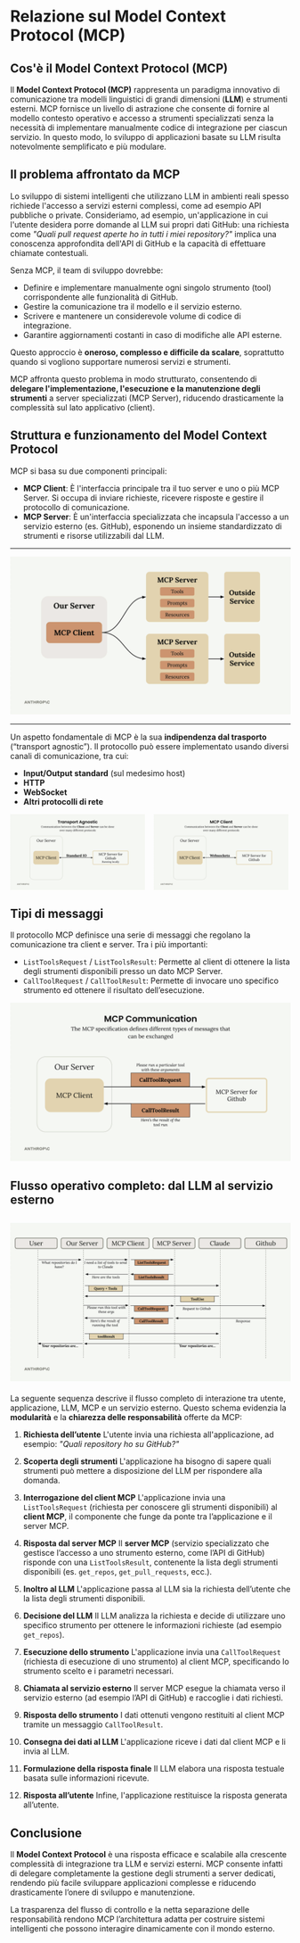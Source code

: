 # **Relazione sul Model Context Protocol (MCP)**

## **Cos'è il Model Context Protocol (MCP)**

Il **Model Context Protocol (MCP)** rappresenta un paradigma innovativo di comunicazione tra modelli linguistici di grandi dimensioni (**LLM**) e strumenti esterni. MCP fornisce un livello di astrazione che consente di fornire al modello contesto operativo e accesso a strumenti specializzati senza la necessità di implementare manualmente codice di integrazione per ciascun servizio. In questo modo, lo sviluppo di applicazioni basate su LLM risulta notevolmente semplificato e più modulare.


## **Il problema affrontato da MCP**

Lo sviluppo di sistemi intelligenti che utilizzano LLM in ambienti reali spesso richiede l'accesso a servizi esterni complessi, come ad esempio API pubbliche o private. Consideriamo, ad esempio, un'applicazione in cui l'utente desidera porre domande al LLM sui propri dati GitHub: una richiesta come *"Quali pull request aperte ho in tutti i miei repository?"* implica una conoscenza approfondita dell'API di GitHub e la capacità di effettuare chiamate contestuali.

Senza MCP, il team di sviluppo dovrebbe:

* Definire e implementare manualmente ogni singolo strumento (tool) corrispondente alle funzionalità di GitHub.
* Gestire la comunicazione tra il modello e il servizio esterno.
* Scrivere e mantenere un considerevole volume di codice di integrazione.
* Garantire aggiornamenti costanti in caso di modifiche alle API esterne.

Questo approccio è **oneroso, complesso e difficile da scalare**, soprattutto quando si vogliono supportare numerosi servizi e strumenti.

MCP affronta questo problema in modo strutturato, consentendo di **delegare l'implementazione, l'esecuzione e la manutenzione degli strumenti** a server specializzati (MCP Server), riducendo drasticamente la complessità sul lato applicativo (client).


## **Struttura e funzionamento del Model Context Protocol**

MCP si basa su due componenti principali:

* **MCP Client**: È l'interfaccia principale tra il tuo server e uno o più MCP Server. Si occupa di inviare richieste, ricevere risposte e gestire il protocollo di comunicazione.
* **MCP Server**: È un'interfaccia specializzata che incapsula l'accesso a un servizio esterno (es. GitHub), esponendo un insieme standardizzato di strumenti e risorse utilizzabili dal LLM.
---

![alt text](image-4.png)

---

Un aspetto fondamentale di MCP è la sua **indipendenza dal trasporto** (“transport agnostic”). Il protocollo può essere implementato usando diversi canali di comunicazione, tra cui:

* **Input/Output standard** (sul medesimo host)
* **HTTP**
* **WebSocket**
* **Altri protocolli di rete**

<div style="display: flex; align-items: center; gap: 16px;">
   <img src="image-2.png" alt="alt text" style="max-width: 48%; height: auto;">
   <img src="image-3.png" alt="alt text" style="max-width: 48%; height: auto;">
</div>

## **Tipi di messaggi**

Il protocollo MCP definisce una serie di messaggi che regolano la comunicazione tra client e server. Tra i più importanti:

* `ListToolsRequest` / `ListToolsResult`: Permette al client di ottenere la lista degli strumenti disponibili presso un dato MCP Server.
* `CallToolRequest` / `CallToolResult`: Permette di invocare uno specifico strumento ed ottenere il risultato dell’esecuzione.

![alt text](image-1.png)

## **Flusso operativo completo: dal LLM al servizio esterno**

![alt text](image.png)
--

La seguente sequenza descrive il flusso completo di interazione tra utente, applicazione, LLM, MCP e un servizio esterno. Questo schema evidenzia la **modularità** e la **chiarezza delle responsabilità** offerte da MCP:

1. **Richiesta dell’utente**
   L'utente invia una richiesta all'applicazione, ad esempio:
   *"Quali repository ho su GitHub?"*

2. **Scoperta degli strumenti**
   L'applicazione ha bisogno di sapere quali strumenti può mettere a disposizione del LLM per rispondere alla domanda.

3. **Interrogazione del client MCP**
   L'applicazione invia una `ListToolsRequest` (richiesta per conoscere gli strumenti disponibili) al **client MCP**, il componente che funge da ponte tra l’applicazione e il server MCP.

4. **Risposta dal server MCP**
   Il **server MCP** (servizio specializzato che gestisce l’accesso a uno strumento esterno, come l’API di GitHub) risponde con una `ListToolsResult`, contenente la lista degli strumenti disponibili (es. `get_repos`, `get_pull_requests`, ecc.).

5. **Inoltro al LLM**
   L'applicazione passa al LLM sia la richiesta dell’utente che la lista degli strumenti disponibili.

6. **Decisione del LLM**
   Il LLM analizza la richiesta e decide di utilizzare uno specifico strumento per ottenere le informazioni richieste (ad esempio `get_repos`).

7. **Esecuzione dello strumento**
   L'applicazione invia una `CallToolRequest` (richiesta di esecuzione di uno strumento) al client MCP, specificando lo strumento scelto e i parametri necessari.

8. **Chiamata al servizio esterno**
   Il server MCP esegue la chiamata verso il servizio esterno (ad esempio l’API di GitHub) e raccoglie i dati richiesti.

9. **Risposta dello strumento**
   I dati ottenuti vengono restituiti al client MCP tramite un messaggio `CallToolResult`.

10. **Consegna dei dati al LLM**
    L'applicazione riceve i dati dal client MCP e li invia al LLM.

11. **Formulazione della risposta finale**
    Il LLM elabora una risposta testuale basata sulle informazioni ricevute.

12. **Risposta all’utente**
    Infine, l'applicazione restituisce la risposta generata all’utente.




## **Conclusione**

Il **Model Context Protocol** è una risposta efficace e scalabile alla crescente complessità di integrazione tra LLM e servizi esterni. MCP consente infatti di delegare completamente la gestione degli strumenti a server dedicati, rendendo più facile sviluppare applicazioni complesse e riducendo drasticamente l’onere di sviluppo e manutenzione.

La trasparenza del flusso di controllo e la netta separazione delle responsabilità rendono MCP l’architettura adatta per costruire sistemi intelligenti che possono interagire dinamicamente con il mondo esterno.  
